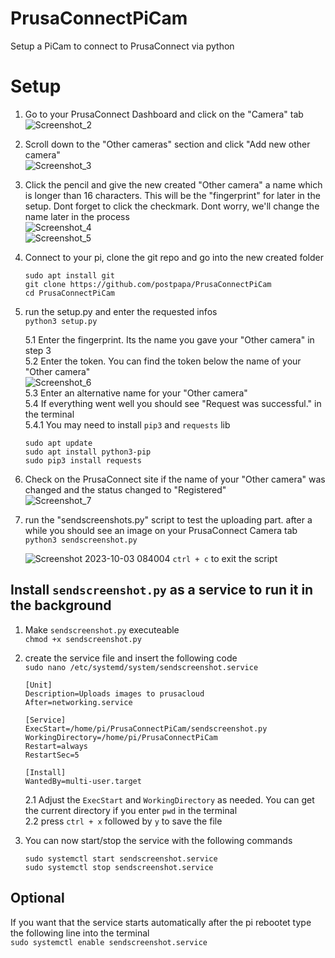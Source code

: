 # PrusaConnectPiCam
Setup a PiCam to connect to PrusaConnect via python

# Setup
1. Go to your PrusaConnect Dashboard and click on the "Camera" tab  
![Screenshot_2](https://github.com/postpapa/PrusaConnectPiCam/assets/22226501/f972e6fe-26d0-4eb7-8f69-ab7ee26d26ae)

2. Scroll down to the "Other cameras" section and click "Add new other camera"  
![Screenshot_3](https://github.com/postpapa/PrusaConnectPiCam/assets/22226501/9137034c-559e-414a-b533-fb60a02a0762)

3. Click the pencil and give the new created "Other camera" a name which is longer than 16 characters. This will be the "fingerprint" for later in the setup. Dont forget to click the checkmark. Dont worry, we'll change the name later in the process  
![Screenshot_4](https://github.com/postpapa/PrusaConnectPiCam/assets/22226501/5057ed37-9c33-4eb3-861a-02c3856d8c1c)  
![Screenshot_5](https://github.com/postpapa/PrusaConnectPiCam/assets/22226501/2e413ed8-0c72-431e-bd3f-66555953f8ae)

4. Connect to your pi, clone the git repo and go into the new created folder  
   ```
   sudo apt install git
   git clone https://github.com/postpapa/PrusaConnectPiCam
   cd PrusaConnectPiCam
   ```

5. run the setup.py and enter the requested infos  
`python3 setup.py`

   5.1 Enter the fingerprint. Its the name you gave your "Other camera" in step 3  
   5.2 Enter the token. You can find the token below the name of your "Other camera"  
   ![Screenshot_6](https://github.com/postpapa/PrusaConnectPiCam/assets/22226501/ba722813-3081-4993-9766-c5fdda9b5516)  
   5.3 Enter an alternative name for your "Other camera"  
   5.4 If everything went well you should see "Request was successful." in the terminal  
   5.4.1 You may need to install `pip3` and `requests` lib
   ```
   sudo apt update
   sudo apt install python3-pip
   sudo pip3 install requests
   ```

7. Check on the PrusaConnect site if the name of your "Other camera" was changed and the status changed to "Registered"  
![Screenshot_7](https://github.com/postpapa/PrusaConnectPiCam/assets/22226501/bc0e9214-d80e-47d0-b040-3a22df333475)

8. run the "sendscreenshots.py" script to test the uploading part. after a while you should see an image on your PrusaConnect Camera tab
`python3 sendscreenshot.py`

   ![Screenshot 2023-10-03 084004](https://github.com/postpapa/PrusaConnectPiCam/assets/22226501/7c8cba94-d457-41b0-a6fd-1925c66f34ac)
`ctrl + c` to exit the script

## Install `sendscreenshot.py` as a service to run it in the background

1. Make `sendscreenshot.py` executeable  
   `chmod +x sendscreenshot.py`

2. create the service file and insert the following code  
   `sudo nano /etc/systemd/system/sendscreenshot.service`
   ```
   [Unit]
   Description=Uploads images to prusacloud
   After=networking.service

   [Service]
   ExecStart=/home/pi/PrusaConnectPiCam/sendscreenshot.py
   WorkingDirectory=/home/pi/PrusaConnectPiCam
   Restart=always
   RestartSec=5

   [Install]
   WantedBy=multi-user.target
   ```
   2.1 Adjust the `ExecStart` and `WorkingDirectory` as needed. You can get the current directory if you enter `pwd` in the terminal  
   2.2 press `ctrl + x` followed by `y` to save the file

3. You can now start/stop the service with the following commands
   ```
   sudo systemctl start sendscreenshot.service
   sudo systemctl stop sendscreenshot.service
   ```

## Optional

If you want that the service starts automatically after the pi rebootet type the following line into the terminal  
`sudo systemctl enable sendscreenshot.service`
